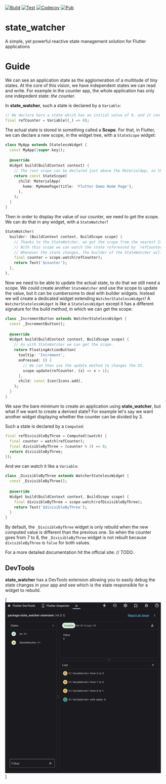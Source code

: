 [![Build][github_action_build_badge]][github_action_build]
[![Test][github_action_test_badge]][github_action_test]
[![Codecov][codecov_badge]][codecov]
[![Pub][pub_badge]][pub]

# state_watcher
A simple, yet powerful reactive state management solution for Flutter applications

# Guide

We can see an application state as the agglomeration of a multitude of tiny states. At the core of this vision, we have independent states we can read and write. For example in the counter app, the whole application has only one indepedent state: *the counter*.

In **state_watcher**, such a state is declared by a `Variable`:

```dart
// We declare here a state which has an initial value of 0, and it can be referenced through `refCounter`.
final refCounter = Variable((_) => 0);
```

The actual state is stored in something called a **Scope**. For that, in Flutter, we can declare a new scope, in the widget tree, with a `StateScope` widget:

```dart
class MyApp extends StatelessWidget {
  const MyApp({super.key});

  @override
  Widget build(BuildContext context) {
    // The root scope can be declared just above the MaterialApp, so that it can be accessed from anywhere in the application.
    return const StateScope(
      child: MaterialApp(
        home: MyHomePage(title: 'Flutter Demo Home Page'),
      ),
    );
  }
}
```

Then in order to display the value of our counter, we need to get the scope. We can do that in any widget, with a `StateWatcher`!

```dart
StateWatcher(
  builder: (BuildContext context, BuildScope scope) {
    // Thanks to the StateWatcher, we get the scope from the nearest StateScope ancestor.
    // With this scope we can watch the state referenced by `refCounter`.
    // Whenever the state changes, the builder of the StateWatcher will be called again.
    final counter = scope.watch(refCounter);
    return Text('$counter');
  },
),
```

Now we need to be able to update the actual state, to do that we still need a scope.
We could create another `StateWatcher` and use the scope to update the value, but it can be cumbersome to deal with builder widgets.
Instead we will create a dedicated widget extending `WatcherStatelessWidget`!
A `WatcherStatelessWidget` is like a `StatelessWidget` except it has a different signature for the build method, in which we can get the scope:

```dart
class _IncrementButton extends WatcherStatelessWidget {
  const _IncrementButton();

  @override
  Widget build(BuildContext context, BuildScope scope) {
    // As with StateWatcher we can get the scope.
    return FloatingActionButton(
      tooltip: 'Increment',
      onPressed: () {
        // We can then use the update method to changes the UI.
        scope.update(refCounter, (x) => x + 1);
      },
      child: const Icon(Icons.add),
    );
  }
}
```

We saw the bare minimum to create an application using **state_watcher**, but what if we want to create a derived state?
For example let's say we want another widget displaying whether the counter can be divided by 3.

Such a state is declared by a `Computed`:

```dart
final refDivisibleByThree = Computed((watch) {
  final counter = watch(refCounter);
  final divisibleByThree = (counter % 3) == 0;
  return divisibleByThree;
});
```

And we can watch it like a `Variable`:

```dart
class _DivisibleByThree extends WatcherStatelessWidget {
  const _DivisibleByThree();

  @override
  Widget build(BuildContext context, BuildScope scope) {
    final divisibleByThree = scope.watch(refDivisibleByThree);
    return Text('$divisibleByThree');
  }
}
```

By default, the `_DivisibleByThree` widget is only rebuild when the new computed value is different than the previous one. So when the counter goes from 7 to 8, the `_DivisibleByThree` widget is not rebuilt because `divisibleByThree` is `false` for both values. 


For a more detailed documentation hit the official site: // TODO.


## DevTools

**state_watcher** has a DevTools extension allowing you to easily debug the state changes in your app and see which is the state responsible for a widget to rebuild.

[![DevTools extension][devtools_extension]]


<!-- Links -->
[github_action_build_badge]: https://github.com/letsar/state_watcher/workflows/Build/badge.svg
[github_action_build]: https://github.com/letsar/state_watcher/actions/workflows/state_watcher_build.yml
[github_action_test_badge]: https://github.com/letsar/state_watcher/workflows/Test/badge.svg
[github_action_test]: https://github.com/letsar/state_watcher/actions/workflows/state_watcher_test.yml
[pub_badge]: https://img.shields.io/pub/v/state_watcher.svg
[pub]: https://pub.dartlang.org/packages/state_watcher
[codecov]: https://codecov.io/gh/letsar/state_watcher
[codecov_badge]: https://codecov.io/gh/letsar/state_watcher/graph/badge.svg?token=OCDC7QXE0B
[issue]: https://github.com/letsar/state_watcher/issues
[pr]: https://github.com/letsar/state_watcher/pulls
[devtools_extension]: https://raw.githubusercontent.com/letsar/state_watcher/main/resources/images/devtools_extension.png
